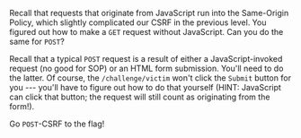 Recall that requests that originate from JavaScript run into the Same-Origin Policy, which slightly complicated our CSRF in the previous level.
You figured out how to make a `GET` request without JavaScript.
Can you do the same for `POST`?

Recall that a typical `POST` request is a result of either a JavaScript-invoked request (no good for SOP) or an HTML form submission.
You'll need to do the latter.
Of course, the `/challenge/victim` won't click the `Submit` button for you --- you'll have to figure out how to do that yourself (HINT: JavaScript can click that button; the request will still count as originating from the form!).

Go `POST`-CSRF to the flag!
